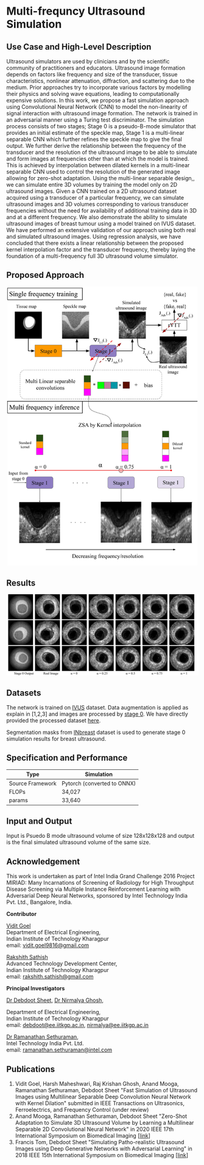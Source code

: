 # Multi-frequncy Ultrasound Simulation
## **Use Case and High-Level Description**

Ultrasound simulators are used by clinicians and by the scientific community of practitioners and educators. Ultrasound image formation depends on factors like frequency and size of the transducer, tissue characteristics, nonlinear attenuation, diffraction, and scattering due to the medium. Prior approaches try to incorporate various factors by modelling their physics and solving wave equations, leading to computationally expensive solutions. In this work, we propose a fast simulation approach using Convolutional Neural Network (CNN) to model the non-linearity of signal interaction with ultrasound image formation. The network is trained in an adversarial manner using a Turing test discriminator. The simulation process consists of two stages; Stage 0 is a pseudo-B-mode simulator that provides an initial estimate of the speckle map, Stage 1 is a multi-linear separable CNN which further refines the speckle map to give the final output. 
We further derive the relationship between the frequency of the transducer and the resolution of the ultrasound image to be able to simulate and form images at frequencies other than at which the model is trained. This is achieved by interpolation between dilated kernels in a multi-linear separable CNN used to control the resolution of the generated image allowing for zero-shot adaptation. Using the multi-linear separable design,, we can simulate entire 3D volumes by training the model only on 2D ultrasound images. 
Given a  CNN trained on a  2D ultrasound dataset acquired using a transducer of a particular frequency, we can simulate ultrasound images and 3D volumes corresponding to various transducer frequencies without the need for availability of additional training data in 3D and at a different frequency. We also demonstrate the ability to simulate ultrasound images of breast tumour using a model trained on IVUS dataset. We have performed an extensive validation of our approach using both real and simulated ultrasound images. Using regression analysis, we have concluded that there exists a linear relationship between the proposed kernel interpolation factor and the transducer frequency, thereby laying the foundation of a multi-frequency full 3D ultrasound volume simulator.


## Proposed Approach

<p align="center"><img src="./media/graphic.jpg" alt="drawing" width="500"/></p>

## Results

![](./media/cart.jpg)


## Datasets
The network is trained on [IVUS](http://www.cvc.uab.es/IVUSchallenge2011/dataset.html) dataset. Data augmentation is applied as explain in [1,2,3] and images are processed by [stage 0](https://in.mathworks.com/matlabcentral/fileexchange/34199-pseudo-b-mode-ultrasound-image-simulator). We have directly provided the processed dataset [here]([link](https://drive.google.com/drive/folders/1d4iu2OHxSaORK4mPXqb0Wy2ivXbXZIdI?usp=sharing)). 

Segmentation masks from [INbreast](http://medicalresearch.inescporto.pt/breastresearch/index.php/Get_INbreast_Database) dataset is used to generate stage 0 simulation results for breast ultrasound.


## **Specification and Performance**


| Type | Simulation |
| --- | --- |
| Source Framework | Pytorch (converted to ONNX) |
| FLOPs | 34,027 |
| params | 33,640 |

## **Input and Output**

Input is Psuedo B mode ultrasound volume of size 128x128x128 and output is the final simulated ultrasound volume of the same size.



## Acknowledgement

This work is undertaken as part of Intel India Grand Challenge 2016 Project MIRIAD: Many Incarnations of Screening of Radiology for High Throughput Disease Screening via Multiple Instance Reinforcement Learning with Adversarial Deep Neural Networks, sponsored by Intel Technology India Pvt. Ltd., Bangalore, India.



**Contributor**

[Vidit Goel](https://vidit98.github.io/)</br>
Department of Electrical Engineering,</br>
Indian Institute of Technology Kharagpur</br>
email: vidit.goel9816@gmail.com 

[Rakshith Sathish]((https://www.rakshithsathish.me/))</br>
Advanced Technology Development Center, </br>
Indian Institute of Technology Kharagpur</br>
email: rakshith.sathish@gmail.com


**Principal Investigators**

<a href="https://www.linkedin.com/in/debdoot/">Dr Debdoot Sheet</a>, <a href="http://www.iitkgp.ac.in/department/EE/faculty/ee-nirmalya">Dr Nirmalya Ghosh</a>,</br>

Department of Electrical Engineering,</br>
Indian Institute of Technology Kharagpur</br>
email: debdoot@ee.iitkgp.ac.in, nirmalya@ee.iitkgp.ac.in

<a href="https://www.linkedin.com/in/ramanathan-sethuraman-27a12aba/">Dr Ramanathan Sethuraman</a>,</br>
Intel Technology India Pvt. Ltd.</br>
email: ramanathan.sethuraman@intel.com

## Publications
 1. Vidit Goel, Harsh Maheshwari, Raj Krishan Ghosh, Anand Mooga, Ramanathan Sethuraman, Debdoot Sheet "Fast Simulation of Ultrasound Images using Multilinear Separable Deep Convolution Neural Network with Kernel Dilation" submitted in IEEE Transactions on Ultrasonics, Ferroelectrics, and Frequency Control (under review)
 2. Anand Mooga, Ramanathan Sethuraman, Debdoot Sheet "Zero-Shot Adaptation to Simulate 3D Ultrasound Volume by Learning a Multilinear Separable 2D Convolutional Neural Network" in 2020 IEEE 17th International Symposium on Biomedical Imaging [[link](https://ieeexplore.ieee.org/abstract/document/9098479/)]
 3. Francis Tom, Debdoot Sheet "Simulating Patho-realistic Ultrasound Images using Deep Generative Networks with Adversarial Learning" in 2018 IEEE 15th International Symposium on Biomedical Imaging [[link](https://arxiv.org/abs/1712.07881)]
